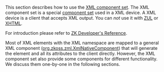 

This section describes how to use the [XML component set](zuml_ref/zuml/languages/xml). The XML component
set is a special [component set](zuml_ref/zuml/languages) used in a XML device. A
XML device is a client that accepts XML output. You can *not* use it
with [ZUL](zuml_ref/zuml/languages/zul) or
[XHTML](zuml_ref/zuml/languages/xhtml).

For introduction please refer to [ZK Developer's Reference]({{site.baseurl}}/zk_dev_ref/ui_patterns/xml_ouput).

Most of XML elements with the XML namespace are mapped to a general XML
component ([org.zkoss.zml.XmlNativeComponent](https://www.zkoss.org/javadoc/latest/zk/org/zkoss/zml/XmlNativeComponent.html)) that
will generate the element and all its attributes to the client directly.
However, the XML component set also provide some components for
different functionality. We discuss them one-by-one in the following
sections.




